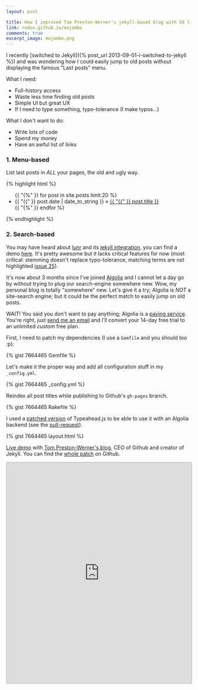 ```yaml
---
layout: post

title: How I improved Tom Preston-Werner's jekyll-based blog with 50 lines of code
link: redox.github.io/mojombo
comments: true
excerpt_image: mojombo.png
---
```


I recently [switched to Jekyll]({% post_url 2013-09-01-i-switched-to-jekyll %}) and was wondering how I could easily jump to old posts without displaying the famous "Last posts" menu.

<!-- more -->

What I need:

* Full-history access
* Waste less time finding old posts
* Simple UI but great UX
* If I need to type something, typo-tolerance (I make typos...)

What I don't want to do:

* Write lots of code
* Spend my money
* Have an awful list of links

### 1. Menu-based

List last posts in _ALL_ your pages, the old and ugly way.

{% highlight html %}
<ul class="last_posts">  
  {{ "{%" }} for post in site.posts limit:20 %}
     <li>  
       <span>{{ "{{" }} post.date | date_to_string }}</span> &raquo;
       <a href="{{ "{{" }} BASE_PATH }}{{ "{{" }} post.url }}">{{ "{{" }} post.title }}</a>  
     </li>  
  {{ "{%" }} endfor %}  
</ul>
{% endhighlight %}

### 2. Search-based

You may have heard about [lunr](http://lunrjs.com) and its [jekyll integration](https://github.com/slashdotdash/jekyll-lunr-js-search), you can find a demo [here](http://10consulting.com/search). It's pretty awesome but it lacks critical features for now (most critical: stemming doesn't replace typo-tolerance, matching terms are not highlighted [issue 25](https://github.com/olivernn/lunr.js/issues/25)).

It's now about 3 months since I've joined [Algolia](http://www.algolia.com) and I cannot let a day go by without trying to plug our search-engine somewhere new. Wow, my personal blog is totally "somewhere" new. Let's give it a try; Algolia is _NOT_ a site-search engine; but it could be the perfect match to easily jump on old posts.

WAIT! You said you don't want to pay anything; Algolia is a [paying service](http://www.algolia.com/pricing). You're right, just [send me an email](mailto:sylvain+from+algolia+dot+com) and I'll convert your 14-day free trial to an unlimited _custom_ free plan.

First, I need to patch my dependencies (I use a `Gemfile` and you should too :p):

{% gist 7664465 Gemfile %}

Let's make it the proper way and add all configuration stuff in my `_config.yml`.

{% gist 7664465 _config.yml %}

Reindex all post titles while publishing to Github's `gh-pages` branch.

{% gist 7664465 Rakefile %}

I used a [patched version](https://github.com/algolia/typeahead.js) of Typeahead.js to be able to use it with an Algolia backend (see the [pull-request](https://github.com/twitter/typeahead.js/pull/473)).

{% gist 7664465 layout.html %}

[Live demo](http://redox.github.io/mojombo) with [Tom Preston-Werner's blog](http://tom.preston-werner.com/), CEO of Github and creator of Jekyll. You can find the [whole patch](https://github.com/redox/mojombo/commit/070de82864fb17fb1f36f623e3136e398503370c) on Github.

<iframe src="http://redox.github.io/mojombo/" style="width: 100%; height: 600px; border: 2px solid #ccc;"> </iframe>
